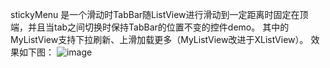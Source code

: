﻿stickyMenu 
是一个滑动时TabBar随ListView进行滑动到一定距离时固定在顶端，并且当tab之间切换时保持TabBar的位置不变的控件demo。
其中的MyListView支持下拉刷新、上滑加载更多（MyListView改进于XListView）。
效果如下图：
![image](https://github.com/keshuangjie/stickyMenu/tree/master/screenshots/stickyMenu-screenShots.gif)
